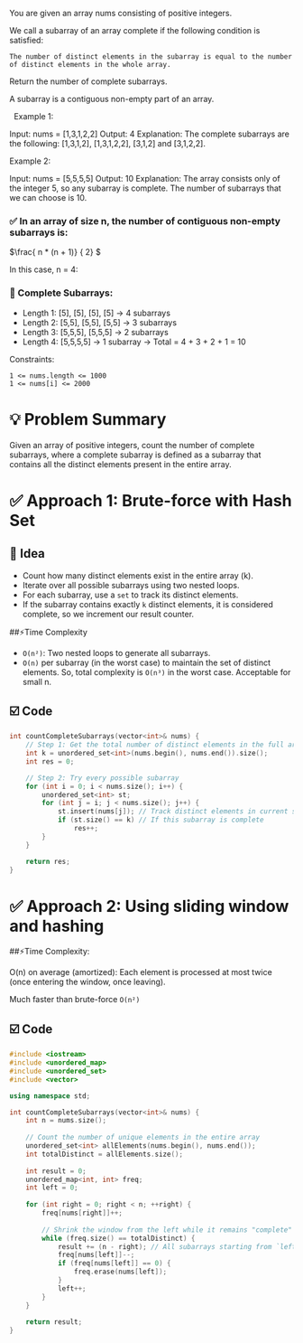 You are given an array nums consisting of positive integers.

We call a subarray of an array complete if the following condition is satisfied:


	The number of distinct elements in the subarray is equal to the number of distinct elements in the whole array.


Return the number of complete subarrays.

A subarray is a contiguous non-empty part of an array.

 
Example 1:

Input: nums = [1,3,1,2,2]
Output: 4
Explanation: The complete subarrays are the following: [1,3,1,2], [1,3,1,2,2], [3,1,2] and [3,1,2,2].


Example 2:

Input: nums = [5,5,5,5]
Output: 10
Explanation: The array consists only of the integer 5, so any subarray is complete. The number of subarrays that we can choose is 10.

### ✅ In an array of size n, the number of contiguous non-empty subarrays is:

$`\frac{ n * (n + 1)} { 2} `$ 
 
In this case, n = 4:

### 🔢 Complete Subarrays:

- Length 1: [5], [5], [5], [5] → 4 subarrays
- Length 2: [5,5], [5,5], [5,5] → 3 subarrays
- Length 3: [5,5,5], [5,5,5] → 2 subarrays
- Length 4: [5,5,5,5] → 1 subarray
→ Total = 4 + 3 + 2 + 1 = 10

Constraints:


	1 <= nums.length <= 1000
	1 <= nums[i] <= 2000

# 💡 Problem Summary
Given an array of positive integers, count the number of complete subarrays, where a complete subarray is defined as a subarray that contains all the distinct elements present in the entire array.

# ✅ Approach 1: Brute-force with Hash Set
## 🧠 Idea
- Count how many distinct elements exist in the entire array (k).
- Iterate over all possible subarrays using two nested loops.
- For each subarray, use a ```set``` to track its distinct elements.
- If the subarray contains exactly ```k``` distinct elements, it is considered complete, so we increment our result counter.

##⚡Time Complexity
- ```O(n²)```: Two nested loops to generate all subarrays.
- ```O(n)``` per subarray (in the worst case) to maintain the set of distinct elements.
So, total complexity is ```O(n³)``` in the worst case. Acceptable for small n.

## ☑️ Code 
```c++
int countCompleteSubarrays(vector<int>& nums) {
    // Step 1: Get the total number of distinct elements in the full array
    int k = unordered_set<int>(nums.begin(), nums.end()).size();
    int res = 0;

    // Step 2: Try every possible subarray
    for (int i = 0; i < nums.size(); i++) {
        unordered_set<int> st;
        for (int j = i; j < nums.size(); j++) {
            st.insert(nums[j]); // Track distinct elements in current subarray
            if (st.size() == k) // If this subarray is complete
                res++;
        }
    }

    return res;
}
```

# ✅ Approach 2: Using sliding window and hashing
##⚡Time Complexity:

O(n) on average (amortized): Each element is processed at most twice (once entering the window, once leaving).

Much faster than brute-force ```O(n²)```

## ☑️ Code 

```c++
#include <iostream>
#include <unordered_map>
#include <unordered_set>
#include <vector>

using namespace std;

int countCompleteSubarrays(vector<int>& nums) {
    int n = nums.size();
    
    // Count the number of unique elements in the entire array
    unordered_set<int> allElements(nums.begin(), nums.end());
    int totalDistinct = allElements.size();
    
    int result = 0;
    unordered_map<int, int> freq;
    int left = 0;
    
    for (int right = 0; right < n; ++right) {
        freq[nums[right]]++;
        
        // Shrink the window from the left while it remains "complete"
        while (freq.size() == totalDistinct) {
            result += (n - right); // All subarrays starting from `left` to `right...n-1` are complete
            freq[nums[left]]--;
            if (freq[nums[left]] == 0) {
                freq.erase(nums[left]);
            }
            left++;
        }
    }
    
    return result;
}
```
